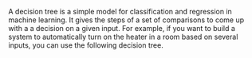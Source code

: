 A decision tree is a simple model for classification and regression in machine learning. It gives the steps
of a set of comparisons to come up with a a decision on a given input. For example, if you want to build
a system to automatically turn on the heater in a room based on several inputs, you can use the following
decision tree.